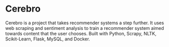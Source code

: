 # Cerebro

Cerebro is a project that takes recommender systems a step further. It uses web scraping and sentiment analysis to train a recommender system aimed towards content that the user chooses. Built with Python, Scrapy, NLTK, Scikit-Learn, Flask, MySQL, and Docker.
